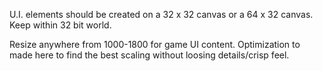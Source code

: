 U.I. elements should be created on a 32 x 32 canvas or a 64 x 32 canvas. Keep within 32 bit world. 

Resize anywhere from 1000-1800 for game UI content. Optimization to made here to find the best scaling without loosing details/crisp feel.
